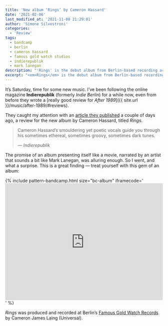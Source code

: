 ```yaml
---
title: 'New album ‘Rings’ by Cameron Hassard'
date: '2021-02-06'
last_modified_at: '2021-11-08 21:29:01'
author: 'Simone Silvestroni'
categories:
  - 'Review'
tags:
  - bandcamp
  - berlin
  - cameron hassard
  - famous gold watch studios
  - indierepublik
  - mark lanegan
description: "'Rings' is the debut album from Berlin-based recording artist and multi-instrumentalist Cameron Hassard."
excerpt: "<em>Rings</em> is the debut album from Berlin-based recording artist and multi-instrumentalist Cameron Hassard."
---
```

It’s Saturday, time for some new music. I’ve been following the online magazine **Indierepublik** (formerly <em>Indie Berlin</em>) for a while now, even from before they wrote a [really good review for _After 1989_]({{ site.url }}/music/after-1989/#reviews).

They caught my attention with an [article they published](https://www.indierepublik.com/music/cameron-hassard-releases-his-debut-mini-album-rings-and-it-packs-a-punch/) a couple of days ago, a review for the new album by Cameron Hassard, titled _Rings_.

> Cameron Hassard’s smouldering yet poetic vocals guide you through his sometimes ethereal, sometimes groovy, sometimes dark tunes.
> 
> <cite>— Indierepublik</cite>

The promise of an album presenting itself like a movie, narrated by an artist that sounds a bit like Mark Lanegan, was alluring enough. So I went, and what a surprise. This is a great finding — treat yourself with this gem of an album:

{% include pattern-bandcamp.html size="bc-album" iframecode='<iframe style="border: 0; width: 100%; height: 373px;" src="https://bandcamp.com/EmbeddedPlayer/album=4166563329/size=large/bgcol=ffffff/linkcol=333333/artwork=small/transparent=true/" seamless><a href="https://cameronhassard.bandcamp.com/album/rings-2">Rings by Cameron Hassard</a></iframe>' %}

_Rings_ was produced and recorded at Berlin’s [Famous Gold Watch Records](https://thefamousgoldwatch.com/) by Cameron James Laing (Universal).